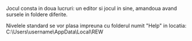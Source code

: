 Jocul consta in doua lucruri: un editor si jocul in sine, amandoua avand sursele in foldere diferite.

Nivelele standard se vor plasa impreuna cu folderul numit "Help" in locatia: C:\Users\username\AppData\Local\REW